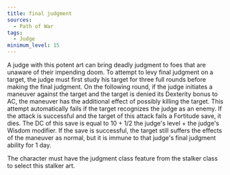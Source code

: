 ```yaml
---
title: final judgment
sources:
  - Path of War
tags:
  - Judge
minimum_level: 15
---
```


A judge with this potent art can bring deadly judgment to foes that are unaware of their impending doom. To attempt to levy final judgment on a target, the judge must first study his target for three full rounds before making the final judgment. On the following round, if the judge initiates a maneuver against the target and the target is denied its Dexterity bonus to AC, the maneuver has the additional effect of possibly killing the target. This attempt automatically fails if the target recognizes the judge as an enemy. If the attack is successful and the target of this attack fails a Fortitude save, it dies. The DC of this save is equal to 10 + 1/2 the judge's level + the judge's Wisdom modifier. If the save is successful, the target still suffers the effects of the maneuver as normal, but it is immune to that judge's final judgment ability for 1 day.

The character must have the judgment class feature from the stalker class to select this stalker art.
